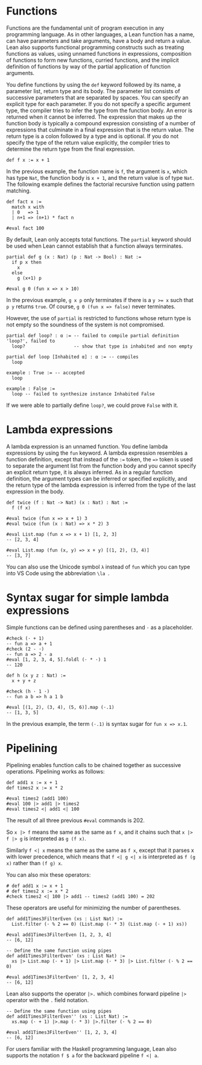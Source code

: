 # Functions

Functions are the fundamental unit of program execution in any programming language.
As in other languages, a Lean function has a name, can have parameters and take arguments, have a body and return a value.
Lean also supports functional programming constructs such as treating functions as values,
using unnamed functions in expressions, composition of functions to form new functions,
curried functions, and the implicit definition of functions by way of
the partial application of function arguments.

You define functions by using the `def` keyword followed by its name, a parameter list, return type and its body.
The parameter list consists of successive parameters that are separated by spaces.
You can specify an explicit type for each parameter.
If you do not specify a specific argument type, the compiler tries to infer the type from the function body.
An error is returned when it cannot be inferred.
The expression that makes up the function body is typically a compound expression consisting of a number of expressions
that culminate in a final expression that is the return value.
The return type is a colon followed by a type and is optional.
If you do not specify the type of the return value explicitly,
the compiler tries to determine the return type from the final expression.

```lean
def f x := x + 1
```
In the previous example, the function name is `f`, the argument is `x`, which has type `Nat`,
the function body is `x + 1`, and the return value is of type `Nat`.
The following example defines the factorial recursive function using pattern matching.
```lean
def fact x :=
  match x with
  | 0   => 1
  | n+1 => (n+1) * fact n

#eval fact 100
```
By default, Lean only accepts total functions. The `partial` keyword should be used when Lean cannot
establish that a function always terminates.
```lean
partial def g (x : Nat) (p : Nat -> Bool) : Nat :=
  if p x then
    x
  else
    g (x+1) p

#eval g 0 (fun x => x > 10)
```
In the previous example, `g x p` only terminates if there is a `y >= x` such that `p y` returns `true`.
Of course, `g 0 (fun x => false)` never terminates.

However, the use of `partial` is restricted to functions whose return type is not empty so the soundness
of the system is not compromised.

```lean,ignore
partial def loop? : α := -- failed to compile partial definition 'loop?', failed to
  loop?                  -- show that type is inhabited and non empty

partial def loop [Inhabited α] : α := -- compiles
  loop

example : True := -- accepted
  loop

example : False :=
  loop -- failed to synthesize instance Inhabited False
```

If we were able to partially define `loop?`, we could prove `False` with it.

# Lambda expressions

A lambda expression is an unnamed function.
You define lambda expressions by using the `fun` keyword. A lambda expression resembles a function definition, except that instead of the `:=` token,
the `=>` token is used to separate the argument list from the function body and you cannot specify an explicit return type, it is always inferred.
As in a regular function definition,
the argument types can be inferred or specified explicitly, and the return type of the lambda expression is inferred from the type of the
last expression in the body.

```lean
def twice (f : Nat -> Nat) (x : Nat) : Nat :=
  f (f x)

#eval twice (fun x => x + 1) 3
#eval twice (fun (x : Nat) => x * 2) 3

#eval List.map (fun x => x + 1) [1, 2, 3]
-- [2, 3, 4]

#eval List.map (fun (x, y) => x + y) [(1, 2), (3, 4)]
-- [3, 7]
```

You can also use the Unicode symbol `λ` instead of `fun` which you can type into VS Code using the abbreviation `\la `.

# Syntax sugar for simple lambda expressions

Simple functions can be defined using parentheses and `·` as a placeholder.
```lean
#check (· + 1)
-- fun a => a + 1
#check (2 - ·)
-- fun a => 2 - a
#eval [1, 2, 3, 4, 5].foldl (· * ·) 1
-- 120

def h (x y z : Nat) :=
  x + y + z

#check (h · 1 ·)
-- fun a b => h a 1 b

#eval [(1, 2), (3, 4), (5, 6)].map (·.1)
-- [1, 3, 5]
```
In the previous example, the term `(·.1)` is syntax sugar for `fun x => x.1`.

# Pipelining

Pipelining enables function calls to be chained together as successive operations. Pipelining works as follows:

```lean
def add1 x := x + 1
def times2 x := x * 2

#eval times2 (add1 100)
#eval 100 |> add1 |> times2
#eval times2 <| add1 <| 100
```
The result of all three previous `#eval` commands is 202.

So `x |> f` means the same as the same as `f x`, and it chains such that `x |> f |> g` is
interpreted as `g (f x)`.

Similarly `f <| x` means the same as the same as `f x`, except that it parses x with lower precedence,
which means that `f <| g <| x` is interpreted as `f (g x)` rather than `(f g) x`.

You can also mix these operators:

```lean
# def add1 x := x + 1
# def times2 x := x * 2
#check times2 <| 100 |> add1 -- times2 (add1 100) = 202
```

These operators are useful for minimizing the number of parentheses.
```lean
def add1Times3FilterEven (xs : List Nat) :=
  List.filter (· % 2 == 0) (List.map (· * 3) (List.map (· + 1) xs))

#eval add1Times3FilterEven [1, 2, 3, 4]
-- [6, 12]

-- Define the same function using pipes
def add1Times3FilterEven' (xs : List Nat) :=
  xs |> List.map (· + 1) |> List.map (· * 3) |> List.filter (· % 2 == 0)

#eval add1Times3FilterEven' [1, 2, 3, 4]
-- [6, 12]
```
Lean also supports the operator `|>.` which combines forward pipeline `|>` operator with the `.` field notation.
```lean
-- Define the same function using pipes
def add1Times3FilterEven'' (xs : List Nat) :=
  xs.map (· + 1) |>.map (· * 3) |>.filter (· % 2 == 0)

#eval add1Times3FilterEven'' [1, 2, 3, 4]
-- [6, 12]
```

For users familiar with the Haskell programming language,
Lean also supports the notation `f $ a` for the backward pipeline `f <| a`.
